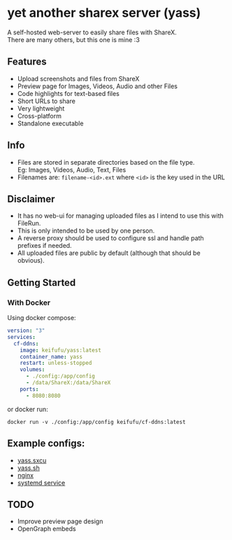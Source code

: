 # yet another sharex server (yass)

A self-hosted web-server to easily share files with ShareX.  
There are many others, but this one is mine :3

## Features

- Upload screenshots and files from ShareX
- Preview page for Images, Videos, Audio and other Files
- Code highlights for text-based files
- Short URLs to share
- Very lightweight
- Cross-platform
- Standalone executable

## Info

- Files are stored in separate directories based on the file type.  
  Eg: Images, Videos, Audio, Text, Files
- Filenames are: `filename-<id>.ext` where `<id>` is the key used in the URL

## Disclaimer

- It has no web-ui for managing uploaded files as I intend to use this with FileRun.
- This is only intended to be used by one person.
- A reverse proxy should be used to configure ssl and handle path prefixes if needed.
- All uploaded files are public by default (although that should be obvious).

## Getting Started

### With Docker

Using docker compose:

```yaml
version: "3"
services:
  cf-ddns:
    image: keifufu/yass:latest
    container_name: yass
    restart: unless-stopped
    volumes:
      - ./config:/app/config
      - /data/ShareX:/data/ShareX
    ports:
      - 8080:8080
```

or docker run:

```
docker run -v ./config:/app/config keifufu/cf-ddns:latest
```

## Example configs:

- [yass.sxcu](https://raw.githubusercontent.com/keifufu/yass/main/yass.sxcu)
- [yass.sh](https://raw.githubusercontent.com/keifufu/yass/main/yass.sh)
- [nginx](https://github.com/keifufu/yass/blob/main/yass.nginx)
- [systemd service](https://github.com/keifufu/yass/blob/main/yass.service)

## TODO

- Improve preview page design
- OpenGraph embeds
